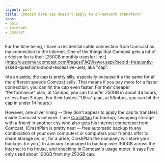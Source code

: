 ```yaml
---
layout: post
title: Comcast data cap doesn't apply to on-network transfers?
tags:
- data
- internet
- comcast
---
```

For the time being, I have a residential cable connection from Comcast as my
connection to the Internet. One of the things that Comcast gets a lot of
criticism for is their [250GB monthly transfer
limit](http://customer.comcast.com/Pages/FAQViewer.aspx?seoid=frequently-
asked-questions-about-excessive-use), aka "cap".

(As an aside, the cap is pretty silly, especially because it's the same for
all the different speeds Comcast sells. That means if you pay more for a
faster connection, you can hit the cap even faster. For their cheaper
"Performance" plan, at 15mbps, you can transfer 250GB in about 46 hours, or
less than 3 days. For their fastest "Ultra" plan, at 50mbps, you can hit the
cap in under 14 hours.)

However, one silver lining -- they don't appear to apply the cap to transfers
inside Comcast's network. I use [CrashPlan](http://b3.crashplan.com/) for
backup, swapping storage with a friend in another city who also gets his
Internet connection from Comcast. (CrashPlan is pretty neat -- free automatic
backup to any combination of your own computers or computers your friends
offer to share storage on, or, for a price, CrashPlan the company will store
your backups for you.) In January I managed to backup over 300GB across the
Internet to his house, and checking in Comcast's usage meter, it says I've
only used about 100GB from my 250GB cap.

